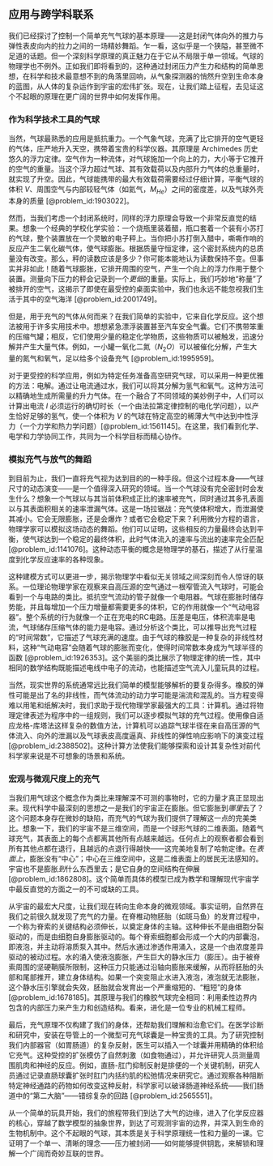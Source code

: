## 应用与跨学科联系

我们已经探讨了控制一个简单充气气球的基本原理——这是封闭气体向外的推力与弹性表皮向内的拉力之间的一场精妙舞蹈。乍一看，这似乎是一个狭隘，甚至微不足道的话题。但一个深刻科学原理的真正魅力在于它从不局限于单一领域。气球的物理学也不例外。正如我们即将看到的，这种通过封闭压力产生力和结构的简单思想，在科学和技术最意想不到的角落里回响，从气象探测器的悄然升空到生命本身的蓝图，从人体的复杂运作到宇宙的宏伟扩张。现在，让我们踏上征程，去见证这个不起眼的原理在更广阔的世界中如何发挥作用。

### 作为科学技术工具的气球

当然，气球最熟悉的应用是抵抗重力。一个气象气球，充满了比它排开的空气更轻的气体，庄严地升入天空，携带着宝贵的科学仪器。其原理是 Archimedes 历史悠久的浮力定律。空气作为一种流体，对气球施加一个向上的力，大小等于它推开的空气的重量。当这个浮力超过气球、其有效载荷以及内部升力气体的总重量时，就实现了升空。因此，气球能携带的最大有效载荷需要经过仔细计算，平衡气球的体积 $V$、周围空气与内部较轻气体（如氦气，$M_{He}$）之间的密度差，以及气球外壳本身的质量 [@problem_id:1903022]。

然而，当我们考虑一个封闭系统时，同样的浮力原理会导致一个非常反直觉的结果。想象一个经典的学校化学实验：一个烧瓶里装着醋，瓶口套着一个装有小苏打的气球，整个装置放在一个灵敏的电子秤上。当你把小苏打倒入醋中，嘶嘶作响的反应产生二氧化碳气体，使气球膨胀。根据质量守恒定律，这个密封系统内的总质量没有改变。那么，秤的读数应该是多少？你可能本能地认为读数保持不变。但事实并非如此！随着气球膨胀，它排开周围的空气，产生一个向上的浮力作用于整个装置。测量向下压力的秤会记录到一个*更低*的重量。实际上，我们巧妙地“称量”了被排开的空气，这揭示了即使在最受控的桌面实验中，我们也永远不能忽视我们生活于其中的空气海洋 [@problem_id:2001749]。

但是，用于充气的气体从何而来？在我们简单的实验中，它来自化学反应。这个想法被用于许多实用技术中。想想紧急漂浮装置甚至汽车安全气囊。它们不携带笨重的压缩气罐；相反，它们使用少量的稳定化学物质，这些物质可以被触发，迅速分解并产生大量气体。例如，一小罐一氧化二氮（$N_2O$）可以被催化分解，产生大量的氮气和氧气，足以给多个设备充气 [@problem_id:1995959]。

对于更受控的科学应用，例如为特定任务准备高空研究气球，可以采用一种更优雅的方法：电解。通过让电流通过水，我们可以将其分解为氢气和氧气。这种方法可以精确地生成所需量的升力气体。在一个融合了不同领域的美妙例子中，人们可以计算出电流 $I$ 必须运行的确切时长（一个由法拉第定律控制的电化学问题），以产生恰好足够的氢气，使一个体积为 $V$ 的气球在特定高空的稀薄大气中达到中性浮力（一个力学和热力学问题）[@problem_id:1561145]。在这里，我们看到化学、电学和力学协同工作，共同为一个科学目标而精心协作。

### 模拟充气与放气的舞蹈

到目前为止，我们一直将充气视为达到目的的一种手段。但这个过程本身——气球尺寸的动态演变——是一个值得深入研究的领域。当一个气球没有完全密封时会发生什么？想象一个气球以与其当前体积成正比的速率被充气，同时通过其多孔表面以与其表面积相关的速率泄漏气体。这是一场拉锯战：充气使体积增大，而泄漏使其减小。它会无限膨胀，还是会爆炸？或者它会稳定下来？利用微分方程的语言，物理学家可以模拟这场动态的舞蹈。他们可以证明，这些相反的力量最终会达到平衡，使气球达到一个稳定的最终体积，此时气体流入的速率与流出的速率完全匹配 [@problem_id:1141076]。这种动态平衡的概念是物理学的基石，描述了从行星温度到化学反应速率的各种现象。

这种建模方式可以更进一步，揭示物理学中看似无关领域之间深刻而令人惊讶的联系。一位理论物理学家在观察来自高压源的空气通过一根窄管流入气球时，可能会看到一个与电路的类比。抵抗空气流动的管子就像一个电阻器。气球在膨胀时储存势能，并且每增加一个压力增量都需要更多的体积，它的作用就像一个“气动电容器”。整个系统的行为就像一个正在充电的RC电路。压差是电压，体积流率是电流，气球储存压缩气体的能力是电容。通过分析这个类比，可以推导出充气过程的“时间常数”，它描述了气球充满的速度。由于气球的橡胶是一种复杂的非线性材料，这种“气动电容”会随着气球的膨胀而变化，使得时间常数本身成为气球半径的函数 [@problem_id:1926353]。这个美丽的类比展示了物理定律的统一性，其中相同的数学结构既能描述电线中电子的流动，也能描述空气流入儿童玩具的过程。

当然，现实世界的系统通常远比我们简单的模型能够解析的要复杂得多。橡胶的弹性可能是出了名的非线性，而气体流动的动力学可能是湍流和混乱的。当方程变得难以用笔和纸解决时，我们求助于现代物理学家最强大的工具：计算机。通过将物理定律表述为程序中的一组规则，我们可以逐步模拟气球的充气过程。使用像自适应龙格-库塔法这样复杂的数值方法，计算机可以追踪气球半径在来自高压源的气体流入、向外的泄漏以及气球表皮高度逼真、非线性的弹性响应影响下的演变过程 [@problem_id:2388502]。这种计算方法使我们能够探索和设计其复杂性对前代科学家来说是不可想象的场景和系统。

### 宏观与微观尺度上的充气

当我们用气球这个概念作为类比来理解深不可测的事物时，它的力量才真正显现出来。现代科学中最深刻的思想之一是我们的宇宙正在膨胀。但它膨胀到*哪里*去了？这个问题本身存在微妙的缺陷，而充气的气球为我们提供了理解这一点的完美类比。想象一下，我们的宇宙不是三维空间，而是一个球形气球的二维表面。随着气球充气，其表面上的每个点都离其他所有点越来越远。任何点上的观察者都会看到所有其他点都在退行，且越远的点退行得越快——这完美地复制了哈勃定律。在*表面上*，膨胀没有“中心”；中心在三维空间中，这是二维表面上的居民无法感知的。宇宙也不是膨胀*到*什么东西里去；是它自身的空间结构在伸展 [@problem_id:1862808]。这个简单而具体的模型已成为教学和理解现代宇宙学中最反直觉的方面之一的不可或缺的工具。

从宇宙的最宏大尺度，让我们现在转向生命本身的微观领域。事实证明，自然界在我们之前很久就发现了充气的力量。在脊椎动物胚胎（如斑马鱼）的发育过程中，一个称为脊索的关键结构必须伸长，以奠定身体的主轴。这种伸长不是由细胞分裂驱动的，而是由细胞自身膨胀驱动的。每个脊索细胞都会形成一个大的内部囊泡，即液泡，并主动将溶质泵入其中。然后水通过渗透作用涌入，这是一个由浓度差异驱动的被动过程。水的涌入使液泡膨胀，产生巨大的静水压力（膨压）。由于被脊索周围的坚硬鞘膜所限制，这种压力只能通过沿轴向膨胀来缓解，从而将胚胎的头部和尾部推开，建立身体结构。如果一个突变阻止水进入液泡，液泡就无法膨胀，这个静水压引擎就会失效，胚胎就会发育出一个严重缩短的、“粗短”的身体 [@problem_id:1678185]。其原理与我们的橡胶气球完全相同：利用柔性边界内包含的内部压力来产生力和创造结构。看来，进化是一位专业的机械工程师。

最后，充气原理不仅构建了我们的身体，还帮助我们理解和治愈它们。在医学诊断和研究中，安装在导管上的一个微型可充气球囊是一种宝贵的工具。为了研究控制我们内部器官（如胃肠道）的复杂反射，医生可以插入一个球囊并用精确的体积给它充气。这种受控的扩张模仿了自然刺激（如食物通过），并允许研究人员测量周围肌肉和神经的反应。例如，直肠-肛门抑制反射是排便的一个关键机制，研究人员通过记录直肠球囊扩张时肛门内括约肌的松弛情况来研究它。通过观察各种阻断特定神经通路的药物如何改变这种反射，科学家可以破译肠道神经系统——我们肠道中的“第二大脑”——错综复杂的回路 [@problem_id:2565551]。

从一个简单的玩具开始，我们的旅程带我们到达了大气的边缘，进入了化学反应器的核心，穿越了数学模型的抽象世界，到达了可观测宇宙的边界，并深入到生命的生物机制中。这个不起眼的气球，其本质是关于科学原理统一性和力量的一课。它证明了一个单一、清晰的理念——压力被封闭——如何能够提供钥匙，来解锁和理解一个广阔而奇妙互联的世界。